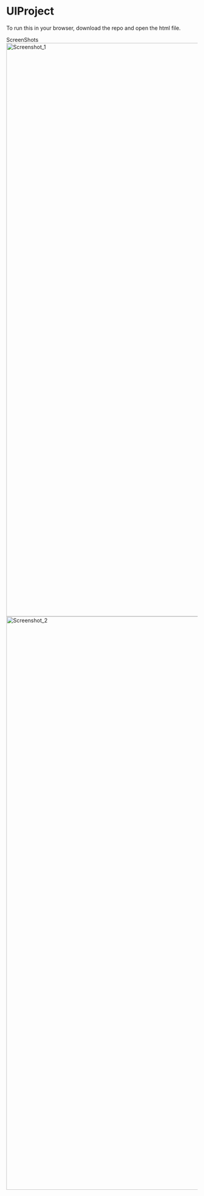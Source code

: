# UIProject
To run this in your browser, download the repo and open the html file.

ScreenShots
<img width="1512" alt="Screenshot_1" src="https://user-images.githubusercontent.com/111436778/187135207-7bad62dd-4e7a-4569-ac0e-d25c0e4d57f5.png">
<img width="1512" alt="Screenshot_2" src="https://user-images.githubusercontent.com/111436778/187135219-faa3dad2-8ced-44d6-b866-76cd026dd430.png">
